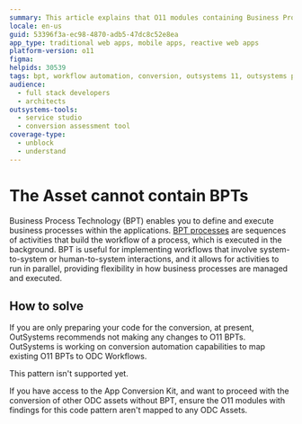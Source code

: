 ```yaml
---
summary: This article explains that O11 modules containing Business Process Technology (BPT) cannot be converted to ODC and advises on how to proceed.
locale: en-us
guid: 53396f3a-ec98-4870-adb5-47dc8c52e8ea
app_type: traditional web apps, mobile apps, reactive web apps
platform-version: o11
figma:
helpids: 30539
tags: bpt, workflow automation, conversion, outsystems 11, outsystems platform
audience:
  - full stack developers
  - architects
outsystems-tools:
  - service studio
  - conversion assessment tool
coverage-type:
  - unblock
  - understand
---
```


# The Asset cannot contain BPTs

Business Process Technology (BPT) enables you to define and execute business processes within the applications. [BPT processes](https://success.outsystems.com/documentation/11/developing_an_application/use_processes_bpt/) are sequences of activities that build the workflow of a process, which is executed in the background. BPT is useful for implementing workflows that involve system-to-system or human-to-system interactions, and it allows for activities to run in parallel, providing flexibility in how business processes are managed and executed.

## How to solve

<div class="info" markdown="1">

If you are only preparing your code for the conversion, at present, OutSystems recommends not making any changes to O11 BPTs. OutSystems is working on conversion automation capabilities to map existing O11 BPTs to ODC Workflows.

</div>

This pattern isn't supported yet.

If you have access to the App Conversion Kit, and want to proceed with the conversion of other ODC assets without BPT, ensure the O11 modules with findings for this code pattern aren't mapped to any ODC Assets.
